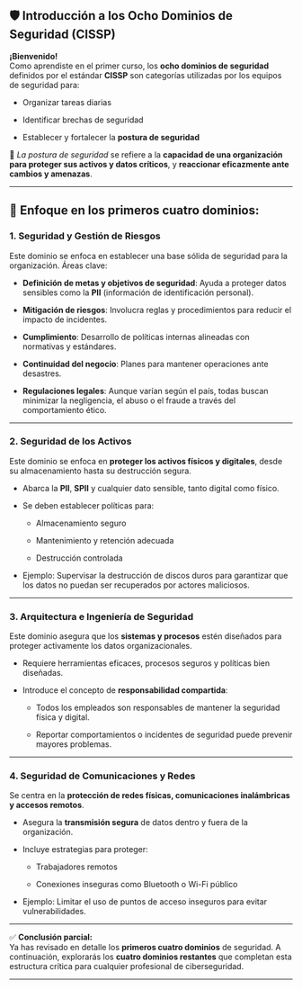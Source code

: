
## 🛡️ Introducción a los Ocho Dominios de Seguridad (CISSP)

**¡Bienvenido!**  
Como aprendiste en el primer curso, los **ocho dominios de seguridad** definidos por el estándar **CISSP** son categorías utilizadas por los equipos de seguridad para:

- Organizar tareas diarias
    
- Identificar brechas de seguridad
    
- Establecer y fortalecer la **postura de seguridad**
    

🔐 _La postura de seguridad_ se refiere a la **capacidad de una organización para proteger sus activos y datos críticos**, y **reaccionar eficazmente ante cambios y amenazas**.

---

## 🔎 Enfoque en los **primeros cuatro dominios**:

### 1. **Seguridad y Gestión de Riesgos**

Este dominio se enfoca en establecer una base sólida de seguridad para la organización. Áreas clave:

- **Definición de metas y objetivos de seguridad**: Ayuda a proteger datos sensibles como la **PII** (información de identificación personal).
    
- **Mitigación de riesgos**: Involucra reglas y procedimientos para reducir el impacto de incidentes.
    
- **Cumplimiento**: Desarrollo de políticas internas alineadas con normativas y estándares.
    
- **Continuidad del negocio**: Planes para mantener operaciones ante desastres.
    
- **Regulaciones legales**: Aunque varían según el país, todas buscan minimizar la negligencia, el abuso o el fraude a través del comportamiento ético.
    

---

### 2. **Seguridad de los Activos**

Este dominio se enfoca en **proteger los activos físicos y digitales**, desde su almacenamiento hasta su destrucción segura.

- Abarca la **PII**, **SPII** y cualquier dato sensible, tanto digital como físico.
    
- Se deben establecer políticas para:
    
    - Almacenamiento seguro
        
    - Mantenimiento y retención adecuada
        
    - Destrucción controlada
        
- Ejemplo: Supervisar la destrucción de discos duros para garantizar que los datos no puedan ser recuperados por actores maliciosos.
    

---

### 3. **Arquitectura e Ingeniería de Seguridad**

Este dominio asegura que los **sistemas y procesos** estén diseñados para proteger activamente los datos organizacionales.

- Requiere herramientas eficaces, procesos seguros y políticas bien diseñadas.
    
- Introduce el concepto de **responsabilidad compartida**:
    
    - Todos los empleados son responsables de mantener la seguridad física y digital.
        
    - Reportar comportamientos o incidentes de seguridad puede prevenir mayores problemas.
        

---

### 4. **Seguridad de Comunicaciones y Redes**

Se centra en la **protección de redes físicas, comunicaciones inalámbricas y accesos remotos**.

- Asegura la **transmisión segura** de datos dentro y fuera de la organización.
    
- Incluye estrategias para proteger:
    
    - Trabajadores remotos
        
    - Conexiones inseguras como Bluetooth o Wi-Fi público
        
- Ejemplo: Limitar el uso de puntos de acceso inseguros para evitar vulnerabilidades.
    

---

✅ **Conclusión parcial:**  
Ya has revisado en detalle los **primeros cuatro dominios** de seguridad. A continuación, explorarás los **cuatro dominios restantes** que completan esta estructura crítica para cualquier profesional de ciberseguridad.

---
